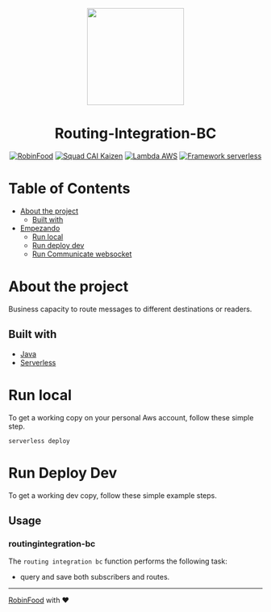 <p align="center">
  <a href="https://www.robinfood.com/">
    <img src="https://encrypted-tbn0.gstatic.com/images?q=tbn:ANd9GcR1JI5jo7tLEAFys1Zy5qAbFnByjY11v46zUqn3IO6xRh90dA675u1jz1Vg4QKaP8vzENs&usqp=CAU" width="192px" height="192px"/>
  </a>
</p>

<h1 align="center">Routing-Integration-BC</h1>

<p align="center">  
  <a href="#"><img src="https://img.shields.io/badge/RobinFood-%5E-blueviolet" alt="RobinFood"/></a>
  <a href="#"><img src="https://img.shields.io/badge/Squad-CAI Kaizen-blue" alt="Squad CAI Kaizen"/></a>
  <a href="#"><img src="https://img.shields.io/badge/Lambda-AWS-orange" alt="Lambda AWS"/></a>
  <a href="#"><img src="https://img.shields.io/badge/Framework-serverless-red" alt="Framework serverless"/></a>
</p>

# Table of Contents

* [About the project](#about-the-project)
    * [Built with](#built-with)
* [Empezando](#starting)
    * [Run local](#run-local)
    * [Run deploy dev](#run-deploy-dev)
    * [Run Communicate websocket](#run-Communicate-websocket)

# About the project

Business capacity to route messages to different destinations or readers.

## Built with

* [Java](https://nodejs.org/en/docs/)
* [Serverless](https://www.serverless.com/framework/docs)

# Run local

To get a working copy on your personal Aws account, follow these simple step.

```console
serverless deploy
```

# Run Deploy Dev

To get a working dev copy, follow these simple example steps.

## Usage

### routingintegration-bc

The `routing integration bc` function performs the following task:

- query and save both subscribers and routes.

---
[RobinFood](https://bitbucket.org/muytech/) with ❤️